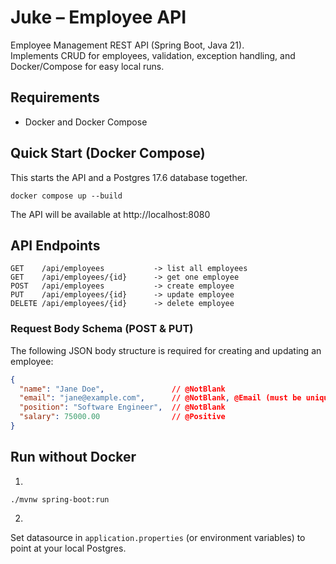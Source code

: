 # Juke – Employee API

Employee Management REST API (Spring Boot, Java 21).  
Implements CRUD for employees, validation, exception handling, and Docker/Compose for easy local runs.

## Requirements
- Docker and Docker Compose

## Quick Start (Docker Compose)
This starts the API and a Postgres 17.6 database together.

```
docker compose up --build
```

The API will be available at http://localhost:8080

## API Endpoints
```
GET    /api/employees           -> list all employees
GET    /api/employees/{id}      -> get one employee
POST   /api/employees           -> create employee
PUT    /api/employees/{id}      -> update employee
DELETE /api/employees/{id}      -> delete employee
```

### Request Body Schema (POST & PUT)

The following JSON body structure is required for creating and updating an employee:

```json
{
  "name": "Jane Doe",               // @NotBlank
  "email": "jane@example.com",      // @NotBlank, @Email (must be unique)
  "position": "Software Engineer",  // @NotBlank
  "salary": 75000.00                // @Positive
}
```

## Run without Docker

1.
```
./mvnw spring-boot:run
```
2.
Set datasource in `application.properties` (or environment variables) to point at your local Postgres.